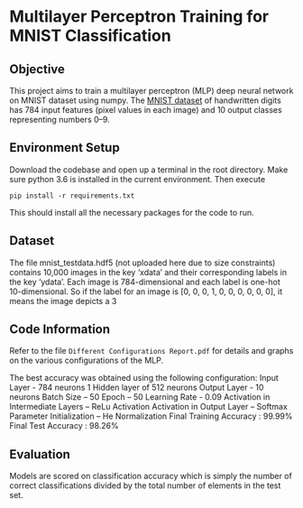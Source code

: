 # Multilayer Perceptron Training for MNIST Classification

## Objective
This project aims to train a multilayer perceptron (MLP) deep neural network on MNIST dataset using numpy. The [MNIST dataset](http://yann.lecun.com/exdb/mnist/) of handwritten digits has 784 input features (pixel values in each image) and 10 output classes representing numbers 0–9.

## Environment Setup
Download the codebase and open up a terminal in the root directory. Make sure python 3.6 is installed in the current environment. Then execute

    pip install -r requirements.txt

This should install all the necessary packages for the code to run.

## Dataset
The file mnist_testdata.hdf5 (not uploaded here due to size constraints) contains 10,000 images in the key ‘xdata’ and their corresponding labels in the key ‘ydata’. Each image is 784-dimensional and each label is one-hot 10-dimensional. So if the label for an image is [0, 0, 0, 1, 0, 0, 0, 0, 0, 0], it means the image depicts a 3

## Code Information
Refer to the file `Different Configurations Report.pdf` for details and graphs on the various configurations of the MLP.

The best accuracy was obtained using the following configuration:
Input Layer - 784 neurons
1 Hidden layer of 512 neurons
Output Layer - 10 neurons
Batch Size – 50
Epoch – 50
Learning Rate - 0.09
Activation in Intermediate Layers – ReLu Activation
Activation in Output Layer – Softmax
Parameter Initialization – He Normalization
Final Training Accuracy : 99.99%
Final Test Accuracy : 98.26%

## Evaluation
Models are scored on classification accuracy which is simply the number of correct classifications divided by the total number of elements in the test set.
